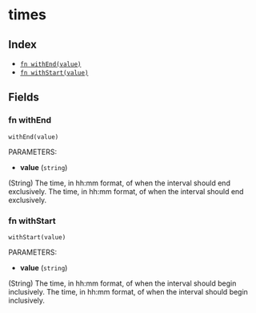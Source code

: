 # times



## Index

* [`fn withEnd(value)`](#fn-withend)
* [`fn withStart(value)`](#fn-withstart)

## Fields

### fn withEnd

```jsonnet
withEnd(value)
```

PARAMETERS:

* **value** (`string`)

(String) The time, in hh:mm format, of when the interval should end exclusively.
The time, in hh:mm format, of when the interval should end exclusively.
### fn withStart

```jsonnet
withStart(value)
```

PARAMETERS:

* **value** (`string`)

(String) The time, in hh:mm format, of when the interval should begin inclusively.
The time, in hh:mm format, of when the interval should begin inclusively.